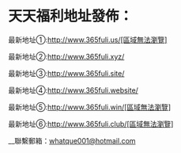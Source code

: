 # 天天福利地址發佈：

最新地址①:http://www.365fuli.us/[區域無法瀏覽]

最新地址②:http://www.365fuli.xyz/


最新地址③:http://www.365fuli.site/


最新地址④:http://www.365fuli.website/


最新地址⑤:http://www.365fuli.win/[區域無法瀏覽]


最新地址⑥:http://www.365fuli.club/[區域無法瀏覽]


__聯繫郵箱：whatque001@hotmail.com

